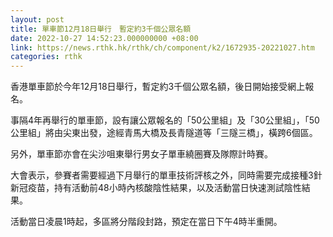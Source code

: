 ```yaml
---
layout: post
title: 單車節12月18日舉行　暫定約3千個公眾名額
date: 2022-10-27 14:52:23.000000000 +08:00
link: https://news.rthk.hk/rthk/ch/component/k2/1672935-20221027.htm
categories: rthk
---
```


香港單車節於今年12月18日舉行，暫定約3千個公眾名額，後日開始接受網上報名。

事隔4年再舉行的單車節，設有讓公眾報名的「50公里組」及「30公里組」，「50公里組」將由尖東出發，途經青馬大橋及長青隧道等「三隧三橋」，橫跨6個區。

另外，單車節亦會在尖沙咀東舉行男女子單車繞圈賽及隊際計時賽。

大會表示，參賽者需要經過下月舉行的單車技術評核之外，同時需要完成接種3針新冠疫苗，持有活動前48小時內核酸陰性結果，以及活動當日快速測試陰性結果。

活動當日凌晨1時起，多區將分階段封路，預定在當日下午4時半重開。
